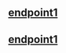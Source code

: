 ## [endpoint1](https://pwfugfi5jh.execute-api.us-east-1.amazonaws.com/dev)
## [endpoint1](https://pwfugfi5jh.execute-api.us-east-1.amazonaws.com/dev/{proxy+})